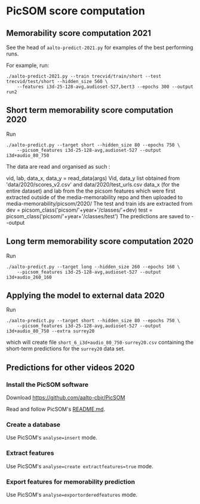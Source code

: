 # PicSOM score computation

## Memorability score computation 2021

See the head of `aalto-predict-2021.py` for examples of the best performing runs.  

For example, run:

```
./aalto-predict-2021.py --train trecvid/train/short --test trecvid/test/short --hidden_size 560 \
    --features i3d-25-128-avg,audioset-527,bert3 --epochs 300 --output run2
```


## Short term memorability score computation 2020

Run

```
./aalto-predict.py --target short --hidden_size 80 --epochs 750 \
    --picsom_features i3d-25-128-avg,audioset-527 --output i3d+audio_80_750
```


The data are read and organised as such : 

vid, lab, data_x, data_y = read_data(args)
Vid, data_y list obtained from 'data/2020/scores_v2.csv' and data/2020/test_urls.csv
data_x (for the entire dataset) and lab  from the the picsom features which were first extracted outside of the media-memorability repo and then uploaded to media-memorability/picsom/2020/
The test and train ids are extracted from  
dev    = picsom_class('picsom/'+year+'/classes/'+dev)
test   = picsom_class('picsom/'+year+'/classes/test')
The predictions are saved to --output


## Long term memorability score computation 2020

Run

```
./aalto-predict.py --target long --hidden_size 260 --epochs 160 \
    --picsom_features i3d-25-128-avg,audioset-527 --output i3d+audio_260_160

```


## Applying the model to external data 2020

Run

```
./aalto-predict.py --target short --hidden_size 80 --epochs 750 \
    --picsom_features i3d-25-128-avg,audioset-527 --output i3d+audio_80_750 --extra surrey20
```

which will create file `short_6_i3d+audio_80_750-surrey20.csv` containing the short-term predictions for the `surrey20` data set.


## Predictions for other videos 2020

### Install the PicSOM software

Download https://github.com/aalto-cbir/PicSOM

Read and follow PicSOM's [README.md](https://github.com/aalto-cbir/PicSOM/blob/master/README.md).

### Create a database

Use PicSOM's `analyse=insert` mode.

### Extract features

Use PicSOM's `analyse=create extractfeatures=true` mode.

### Export features for memorability prediction

Use PicSOM's `analyse=exportorderedfeatures` mode.


